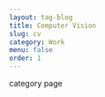 ```yaml
---
layout: tag-blog
title: Computer Vision
slug: cv 
category: Work
menu: false
order: 1
---
```


category page